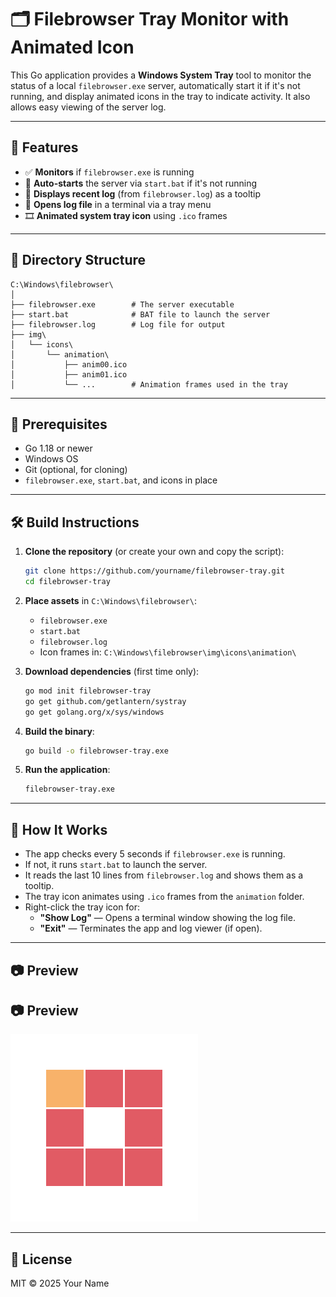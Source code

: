 # 🗂️ Filebrowser Tray Monitor with Animated Icon

This Go application provides a **Windows System Tray** tool to monitor the status of a local `filebrowser.exe` server, automatically start it if it's not running, and display animated icons in the tray to indicate activity. It also allows easy viewing of the server log.

---

## 🚀 Features

- ✅ **Monitors** if `filebrowser.exe` is running
- 🔄 **Auto-starts** the server via `start.bat` if it's not running
- 📄 **Displays recent log** (from `filebrowser.log`) as a tooltip
- 👀 **Opens log file** in a terminal via a tray menu
- 🎞️ **Animated system tray icon** using `.ico` frames

---

## 📁 Directory Structure

```
C:\Windows\filebrowser\
│
├── filebrowser.exe        # The server executable
├── start.bat              # BAT file to launch the server
├── filebrowser.log        # Log file for output
├── img\
│   └── icons\
│       └── animation\
│           ├── anim00.ico
│           ├── anim01.ico
│           └── ...        # Animation frames used in the tray
```

---

## 🔧 Prerequisites

- Go 1.18 or newer
- Windows OS
- Git (optional, for cloning)
- `filebrowser.exe`, `start.bat`, and icons in place

---

## 🛠️ Build Instructions

1. **Clone the repository** (or create your own and copy the script):

   ```bash
   git clone https://github.com/yourname/filebrowser-tray.git
   cd filebrowser-tray
   ```

2. **Place assets** in `C:\Windows\filebrowser\`:
   - `filebrowser.exe`
   - `start.bat`
   - `filebrowser.log`
   - Icon frames in: `C:\Windows\filebrowser\img\icons\animation\`

3. **Download dependencies** (first time only):

   ```bash
   go mod init filebrowser-tray
   go get github.com/getlantern/systray
   go get golang.org/x/sys/windows
   ```

4. **Build the binary**:

   ```bash
   go build -o filebrowser-tray.exe
   ```

5. **Run the application**:

   ```bash
   filebrowser-tray.exe
   ```

---

## 📌 How It Works

- The app checks every 5 seconds if `filebrowser.exe` is running.
- If not, it runs `start.bat` to launch the server.
- It reads the last 10 lines from `filebrowser.log` and shows them as a tooltip.
- The tray icon animates using `.ico` frames from the `animation` folder.
- Right-click the tray icon for:
  - **"Show Log"** — Opens a terminal window showing the log file.
  - **"Exit"** — Terminates the app and log viewer (if open).

---

## 📷 Preview

## 📷 Preview

![Animated Tray Icon Example](https://raw.githubusercontent.com/shamim4s/Process-Monitor-from-tray/master/img/icons/animation/Blocks@1x-1.0s-300px-300px.gif)


---

## 📝 License

MIT © 2025 Your Name
